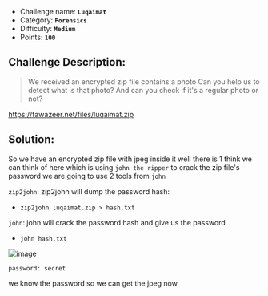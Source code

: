 - Challenge name: **`Luqaimat`**
- Category: **`Forensics`**
- Difficulty: **`Medium`**
- Points: **`100`**

## Challenge Description:
> We received an encrypted zip file contains a photo
Can you help us to detect what is that photo?
And can you check if it's a regular photo or not?

https://fawazeer.net/files/luqaimat.zip

## Solution: 
So we have an encrypted zip file with jpeg inside it well there is 1 think we can think of here
which is using `john the ripper` to crack the zip file's password we are going to use 2 tools
from `john`


`zip2john`: zip2john will dump the password hash:
- `zip2john luqaimat.zip > hash.txt`

`john`: john will crack the password hash and give us the password
- `john hash.txt`

![image](https://user-images.githubusercontent.com/33517160/116229830-9e082e00-a75f-11eb-81b7-63c7a3c1fd0e.png)

`password: secret`

we know the password so we can get the jpeg now
